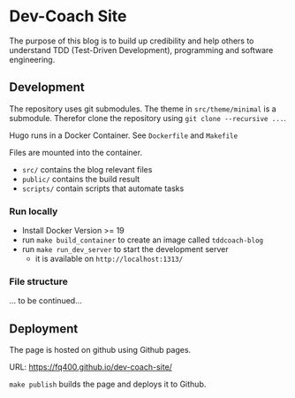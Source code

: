 # Dev-Coach Site

The purpose of this blog is to build up credibility and help others to understand TDD (Test-Driven Development), programming and software engineering.


## Development

The repository uses git submodules. The theme in `src/theme/minimal` is a submodule.
Therefor clone the repository using `git clone --recursive ...`.

Hugo runs in a Docker Container. See `Dockerfile` and `Makefile`

Files are mounted into the container.
- `src/` contains the blog relevant files
- `public/` contains the build result
- `scripts/` contain scripts that automate tasks


### Run locally

- Install Docker Version >= 19
- run `make build_container` to create an image called `tddcoach-blog`
- run `make run_dev_server` to start the development server
  - it is available on `http://localhost:1313/`

### File structure

... to be continued...


## Deployment

The page is hosted on github using Github pages.

URL: https://fq400.github.io/dev-coach-site/

`make publish` builds the page and deploys it to Github.



